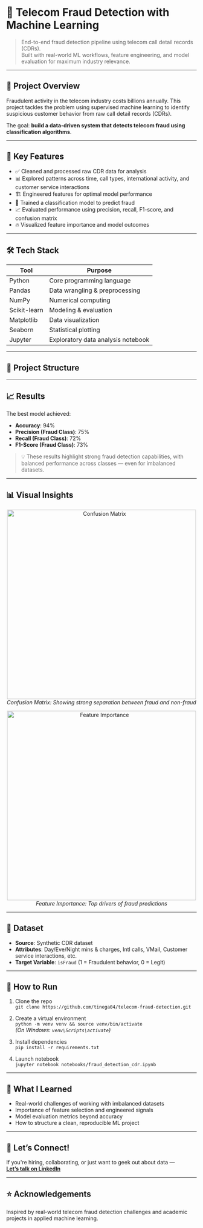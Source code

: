 # 📡 Telecom Fraud Detection with Machine Learning

> End-to-end fraud detection pipeline using telecom call detail records (CDRs).  
> Built with real-world ML workflows, feature engineering, and model evaluation for maximum industry relevance.

---

## 🚀 Project Overview

Fraudulent activity in the telecom industry costs billions annually. This project tackles the problem using supervised machine learning to identify suspicious customer behavior from raw call detail records (CDRs).

The goal: **build a data-driven system that detects telecom fraud using classification algorithms**.

---

## 🧠 Key Features

- ✅ Cleaned and processed raw CDR data for analysis  
- 📊 Explored patterns across time, call types, international activity, and customer service interactions  
- 🏗️ Engineered features for optimal model performance  
- 🤖 Trained a classification model to predict fraud  
- 📈 Evaluated performance using precision, recall, F1-score, and confusion matrix  
- 🔥 Visualized feature importance and model outcomes  

---

## 🛠️ Tech Stack

| Tool         | Purpose                            |
|--------------|-------------------------------------|
| Python       | Core programming language           |
| Pandas       | Data wrangling & preprocessing      |
| NumPy        | Numerical computing                 |
| Scikit-learn | Modeling & evaluation               |
| Matplotlib   | Data visualization                  |
| Seaborn      | Statistical plotting                |
| Jupyter      | Exploratory data analysis notebook  |

---

## 📂 Project Structure

---

## 📈 Results

The best model achieved:

- **Accuracy**: 94%  
- **Precision (Fraud Class)**: 75%  
- **Recall (Fraud Class)**: 72%  
- **F1-Score (Fraud Class)**: 73%

> 💡 These results highlight strong fraud detection capabilities, with balanced performance across classes — even for imbalanced datasets.

---

## 📊 Visual Insights

<p align="center">
  <img src="results/sample_confusion_matrix.png" alt="Confusion Matrix" width="500">
  <br>
  <em>Confusion Matrix: Showing strong separation between fraud and non-fraud</em>
</p>

<p align="center">
  <img src="results/sample_feature_importance.png" alt="Feature Importance" width="500">
  <br>
  <em>Feature Importance: Top drivers of fraud predictions</em>
</p>

---

## 📁 Dataset

- **Source**: Synthetic CDR dataset  
- **Attributes**: Day/Eve/Night mins & charges, Intl calls, VMail, Customer service interactions, etc.  
- **Target Variable**: `isFraud` (1 = Fraudulent behavior, 0 = Legit)

---

## 📌 How to Run

1. Clone the repo  
   `git clone https://github.com/tinega04/telecom-fraud-detection.git`

2. Create a virtual environment  
   `python -m venv venv && source venv/bin/activate`  
   *(On Windows: `venv\Scripts\activate`)*

3. Install dependencies  
   `pip install -r requirements.txt`

4. Launch notebook  
   `jupyter notebook notebooks/fraud_detection_cdr.ipynb`

---

## 🧠 What I Learned

- Real-world challenges of working with imbalanced datasets  
- Importance of feature selection and engineered signals  
- Model evaluation metrics beyond accuracy  
- How to structure a clean, reproducible ML project  

---

## 📣 Let’s Connect!

If you're hiring, collaborating, or just want to geek out about data —  
**[Let’s talk on LinkedIn](https://www.linkedin.com/in/stephen-tinega-580b09184/)**

---

## ⭐ Acknowledgements

Inspired by real-world telecom fraud detection challenges and academic projects in applied machine learning.

